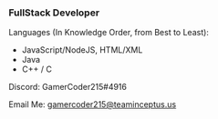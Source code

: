 ### FullStack Developer

Languages (In Knowledge Order, from Best to Least):
- JavaScript/NodeJS, HTML/XML
- Java
- C++ / C

Discord: GamerCoder215#4916

Email Me: gamercoder215@teaminceptus.us
